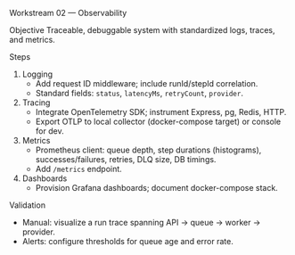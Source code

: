 Workstream 02 — Observability

Objective
Traceable, debuggable system with standardized logs, traces, and metrics.

Steps
1) Logging
   - Add request ID middleware; include runId/stepId correlation.
   - Standard fields: `status`, `latencyMs`, `retryCount`, `provider`.
2) Tracing
   - Integrate OpenTelemetry SDK; instrument Express, pg, Redis, HTTP.
   - Export OTLP to local collector (docker-compose target) or console for dev.
3) Metrics
   - Prometheus client: queue depth, step durations (histograms), successes/failures, retries, DLQ size, DB timings.
   - Add `/metrics` endpoint.
4) Dashboards
   - Provision Grafana dashboards; document docker-compose stack.

Validation
- Manual: visualize a run trace spanning API → queue → worker → provider.
- Alerts: configure thresholds for queue age and error rate.

